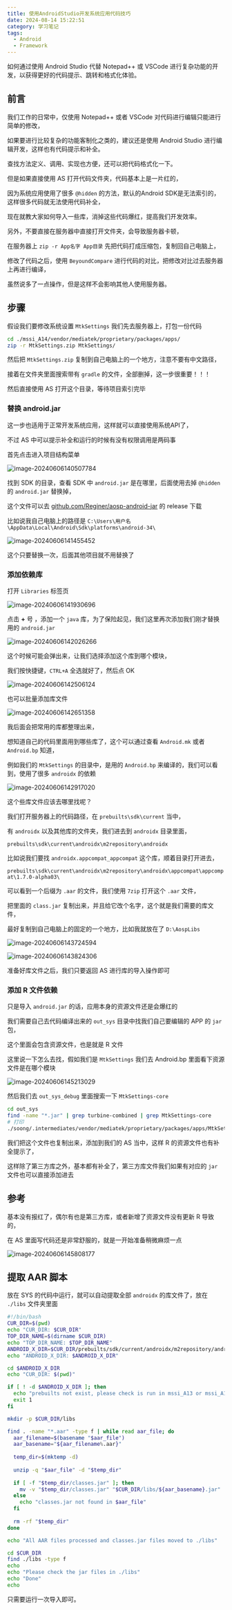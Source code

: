 ```yaml
---
title: 使用AndroidStudio开发系统应用代码技巧
date: 2024-08-14 15:22:51
category: 学习笔记
tags:
  - Android
  - Framework
---
```


如何通过使用 Android Studio 代替 Notepad++ 或 VSCode 进行复杂功能的开发，以获得更好的代码提示、跳转和格式化体验。

## 前言

我们工作的日常中，仅使用 Notepad++ 或者 VSCode 对代码进行编辑只能进行简单的修改，

如果要进行比较复杂的功能客制化之类的，建议还是使用 Android Studio 进行编辑开发，这样也有代码提示和补全。

查找方法定义、调用、实现也方便，还可以把代码格式化一下。

但是如果直接使用 AS 打开代码文件夹，代码基本上是一片红的，

因为系统应用使用了很多 `@hidden` 的方法，默认的Android SDK是无法索引的，这样很多代码就无法使用代码补全，

现在就教大家如何导入一些库，消掉这些代码爆红，提高我们开发效率。

另外，不要直接在服务器中直接打开文件夹，会导致服务器卡顿，

在服务器上 `zip -r App名字 App目录` 先把代码打成压缩包，复制回自己电脑上，

修改了代码之后，使用 `BeyoundCompare` 进行代码的对比，把修改对比过去服务器上再进行编译，

虽然说多了一点操作，但是这样不会影响其他人使用服务器。

## 步骤

假设我们要修改系统设置 `MtkSettings` 我们先去服务器上，打包一份代码

```bash
cd ./mssi_A14/vendor/mediatek/proprietary/packages/apps/
zip -r MtkSettings.zip MtkSettings/
```

然后把 `MtkSettings.zip` 复制到自己电脑上的一个地方，注意不要有中文路径，

接着在文件夹里面搜索带有 `gradle` 的文件，全部删掉，这一步很重要！！！

然后直接使用 AS 打开这个目录，等待项目索引完毕

### 替换 android.jar

这一步也适用于正常开发系统应用，这样就可以直接使用系统API了，

不过 AS 中可以提示补全和运行的时候有没有权限调用是两码事

首先点击进入项目结构菜单

![image-20240606140507784](/IMAGES/使用AndroidStudio开发系统应用代码技巧/image-20240606140507784.webp)

找到 SDK 的目录，查看 SDK 中 `android.jar` 是在哪里，后面使用去掉 `@hidden` 的 `android.jar` 替换掉，

这个文件可以去 [github.com/Reginer/aosp-android-jar](https://github.com/Reginer/aosp-android-jar) 的 release 下载

比如说我自己电脑上的路径是 `C:\Users\用户名\AppData\Local\Android\Sdk\platforms\android-34\`

![image-20240606141455452](/IMAGES/使用AndroidStudio开发系统应用代码技巧/image-20240606141455452.webp)

这个只要替换一次，后面其他项目就不用替换了

### 添加依赖库

打开 `Libraries` 标签页

![image-20240606141930696](/IMAGES/使用AndroidStudio开发系统应用代码技巧/image-20240606141930696.webp)

点击 **+** 号 ，添加一个 `java` 库，为了保险起见，我们这里再次添加我们刚才替换用的 `android.jar`

![image-20240606142026266](/IMAGES/使用AndroidStudio开发系统应用代码技巧/image-20240606142026266.webp)

这个时候可能会弹出来，让我们选择添加这个库到哪个模块，

我们按快捷键，`CTRL+A` 全选就好了，然后点 OK

![image-20240606142506124](/IMAGES/使用AndroidStudio开发系统应用代码技巧/image-20240606142506124.webp)

也可以批量添加库文件

![image-20240606142651358](/IMAGES/使用AndroidStudio开发系统应用代码技巧/image-20240606142651358.webp)

我后面会把常用的库都整理出来，

想知道自己的代码里面用到哪些库了，这个可以通过查看 `Android.mk` 或者 `Android.bp` 知道，

例如我们的 `MtkSettings` 的目录中，是用的 `Android.bp` 来编译的，我们可以看到，使用了很多 `androidx` 的依赖

![image-20240606142917020](/IMAGES/使用AndroidStudio开发系统应用代码技巧/image-20240606142917020.webp)

这个些库文件应该去哪里找呢？

我们打开服务器上的代码路径，在 `prebuilts\sdk\current` 当中，

有 `androidx` 以及其他库的文件夹，我们进去到 `androidx` 目录里面，

`prebuilts\sdk\current\androidx\m2repository\androidx`

比如说我们要找 `androidx.appcompat_appcompat` 这个库，顺着目录打开进去，

`prebuilts\sdk\current\androidx\m2repository\androidx\appcompat\appcompat\1.7.0-alpha03\`

可以看到一个后缀为 `.aar` 的文件，我们使用 `7zip` 打开这个 `.aar` 文件，

把里面的 `class.jar` 复制出来，并且给它改个名字，这个就是我们需要的库文件，

最好复制到自己电脑上的固定的一个地方，比如我就放在了 `D:\AospLibs`

![image-20240606143724594](/IMAGES/使用AndroidStudio开发系统应用代码技巧/image-20240606143724594.webp)

![image-20240606143824306](/IMAGES/使用AndroidStudio开发系统应用代码技巧/image-20240606143824306.webp)

准备好库文件之后，我们只要返回 AS 进行库的导入操作即可

### 添加 R 文件依赖

只是导入 `android.jar` 的话，应用本身的资源文件还是会爆红的

我们需要自己去代码编译出来的 `out_sys` 目录中找我们自己要编辑的 APP 的 `jar` 包，

这个里面会包含资源文件，也是就是 R 文件

这里说一下怎么去找，假如我们是 `MtkSettings` 我们去 Android.bp 里面看下资源文件是在哪个模块

![image-20240606145213029](/IMAGES/使用AndroidStudio开发系统应用代码技巧/image-20240606145213029.webp)

然后我们去 `out_sys_debug` 里面搜索一下 `MtkSettings-core`

```bash
cd out_sys
find -name "*.jar" | grep turbine-combined | grep MtkSettings-core
# 打印
./soong/.intermediates/vendor/mediatek/proprietary/packages/apps/MtkSettings/MtkSettings-core/android_common/turbine-combined/MtkSettings-core.jar
```

我们把这个文件也复制出来，添加到我们的 AS 当中，这样 R 的资源文件也有补全提示了，

这样除了第三方库之外，基本都有补全了，第三方库文件我们如果有对应的 `jar` 文件也可以直接添加进去

## 参考

基本没有报红了，偶尔有也是第三方库，或者新增了资源文件没有更新 R 导致的，

在 AS 里面写代码还是非常舒服的，就是一开始准备稍微麻烦一点

![image-20240606145808177](/IMAGES/使用AndroidStudio开发系统应用代码技巧/image-20240606145808177.webp)

## 提取 AAR 脚本

放在 SYS 的代码中运行，就可以自动提取全部 `androidx` 的库文件了，放在 `./libs` 文件夹里面

```bash
#!/bin/bash
CUR_DIR=$(pwd)
echo "CUR_DIR: $CUR_DIR"
TOP_DIR_NAME=$(dirname $CUR_DIR)
echo "TOP_DIR_NAME: $TOP_DIR_NAME"
ANDROID_X_DIR=$CUR_DIR/prebuilts/sdk/current/androidx/m2repository/androidx
echo "ANDROID_X_DIR: $ANDROID_X_DIR"

cd $ANDROID_X_DIR
echo "CUR_DIR: $(pwd)"

if [ ! -d $ANDROID_X_DIR ]; then
  echo "prebuilts not exist, please check is run in mssi_A13 or mssi_A14"
  exit 1
fi

mkdir -p $CUR_DIR/libs

find . -name "*.aar" -type f | while read aar_file; do
  aar_filename=$(basename "$aar_file")
  aar_basename="${aar_filename%.aar}"
  
  temp_dir=$(mktemp -d)
  
  unzip -q "$aar_file" -d "$temp_dir"
  
  if [ -f "$temp_dir/classes.jar" ]; then
    mv -v "$temp_dir/classes.jar" "$CUR_DIR/libs/${aar_basename}.jar"
  else
    echo "classes.jar not found in $aar_file"
  fi
  
  rm -rf "$temp_dir"
done

echo "All AAR files processed and classes.jar files moved to ./libs"

cd $CUR_DIR
find ./libs -type f
echo
echo "Please check the jar files in ./libs"
echo "Done"
echo
```

只需要运行一次导入即可。
